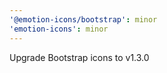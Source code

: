 ```yaml
---
'@emotion-icons/bootstrap': minor
'emotion-icons': minor
---
```


Upgrade Bootstrap icons to v1.3.0
